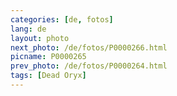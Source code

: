 ```yaml
---
categories: [de, fotos]
lang: de
layout: photo
next_photo: /de/fotos/P0000266.html
picname: P0000265
prev_photo: /de/fotos/P0000264.html
tags: [Dead Oryx]
---
```

